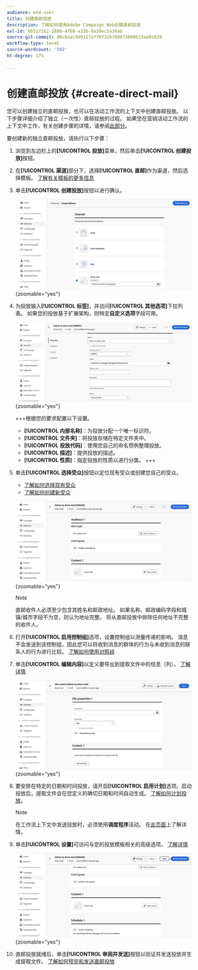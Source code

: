 ```yaml
---
audience: end-user
title: 创建直邮投放
description: 了解如何使用Adobe Campaign Web创建直邮投放
exl-id: 9b5172b2-1880-4768-a33b-8a20ec5a30ab
source-git-commit: d6c6aac9d9127a770732b709873008613ae8c639
workflow-type: tm+mt
source-wordcount: '502'
ht-degree: 17%

---
```


# 创建直邮投放 {#create-direct-mail}

您可以创建独立的直邮投放，也可以在活动工作流的上下文中创建直邮投放。 以下步骤详细介绍了独立（一次性）直邮投放的过程。 如果您在营销活动工作流的上下文中工作，有关创建步骤的详情，请参阅[此部分](../workflows/activities/channels.md#create-a-delivery-in-a-campaign-workflow)。

要创建新的独立直邮投放，请执行以下步骤：

1. 浏览到左边栏上的&#x200B;**[!UICONTROL 投放]**&#x200B;菜单，然后单击&#x200B;**[!UICONTROL 创建投放]**&#x200B;按钮。

1. 在&#x200B;**[!UICONTROL 渠道]**&#x200B;部分下，选择&#x200B;**[!UICONTROL 直邮]**&#x200B;作为渠道，然后选择模板。 [了解有关模板的更多信息](../msg/delivery-template.md)

1. 单击&#x200B;**[!UICONTROL 创建投放]**&#x200B;按钮以进行确认。

   ![显示直邮投放创建的屏幕快照](assets/dm-create.png){zoomable="yes"}

1. 为投放输入&#x200B;**[!UICONTROL 标签]**，并访问&#x200B;**[!UICONTROL 其他选项]**&#x200B;下拉列表。 如果您的投放基于扩展架构，则特定&#x200B;**自定义选项**&#x200B;字段可用。

   ![显示直邮投放属性配置的屏幕截图](assets/dm-properties.png){zoomable="yes"}

   +++根据您的要求配置以下设置。
   * **[!UICONTROL 内部名称]**：为投放分配一个唯一标识符。
   * **[!UICONTROL 文件夹]**：将投放存储在特定文件夹中。
   * **[!UICONTROL 投放代码]**：使用您自己的命名惯例整理投放。
   * **[!UICONTROL 描述]**：提供投放的描述。
   * **[!UICONTROL 性质]**：指定投放的性质以进行分类。
+++

1. 单击&#x200B;**[!UICONTROL 选择受众]**&#x200B;按钮以定位现有受众或创建您自己的受众。

   * [了解如何选择现有受众](../audience/add-audience.md)
   * [了解如何创建新受众](../audience/one-time-audience.md)

   ![显示直邮投放受众选择的屏幕截图](assets/dm-audience.png){zoomable="yes"}

   >[!NOTE]
   >
   >直邮收件人必须至少包含其姓名和邮政地址。 如果名称、邮政编码字段和城镇/城市字段不为空，则认为地址完整。 将从直邮投放中排除任何地址不完整的收件人。

1. 打开&#x200B;**[!UICONTROL 启用控制组]**&#x200B;选项，设置控制组以测量传递的影响。 消息不会发送到该控制组，因此您可以将收到消息的群体的行为与未收到消息的联系人的行为进行比较。 [了解如何使用对照组](../audience/control-group.md)

1. 单击&#x200B;**[!UICONTROL 编辑内容]**&#x200B;以定义要导出到提取文件中的信息（列）。 [了解详情](content-direct-mail.md)

   ![显示直接邮件投放内容编辑的屏幕截图](assets/dm-content.png){zoomable="yes"}

1. 要安排在特定的日期和时间投放，请开启&#x200B;**[!UICONTROL 启用计划]**&#x200B;选项。启动投放后，提取文件会在您定义的确切日期和时间自动生成。 [了解如何计划投放](../msg/gs-deliveries.md#gs-schedule)。

   >[!NOTE]
   >
   >在工作流上下文中发送投放时，必须使用&#x200B;**调度程序**&#x200B;活动。 在[此页面](../workflows/activities/scheduler.md)上了解详情。

1. 单击&#x200B;**[!UICONTROL 设置]**&#x200B;可访问与您的投放模板相关的高级选项。 [了解详情](../advanced-settings/delivery-settings.md)

   ![显示直邮投放高级设置的屏幕截图](assets/dm-settings.png){zoomable="yes"}

1. 直邮投放就绪后，单击&#x200B;**[!UICONTROL 审阅并发送]**&#x200B;按钮以验证并发送投放并生成提取文件。 [了解如何预览和发送直邮投放](send-direct-mail.md)